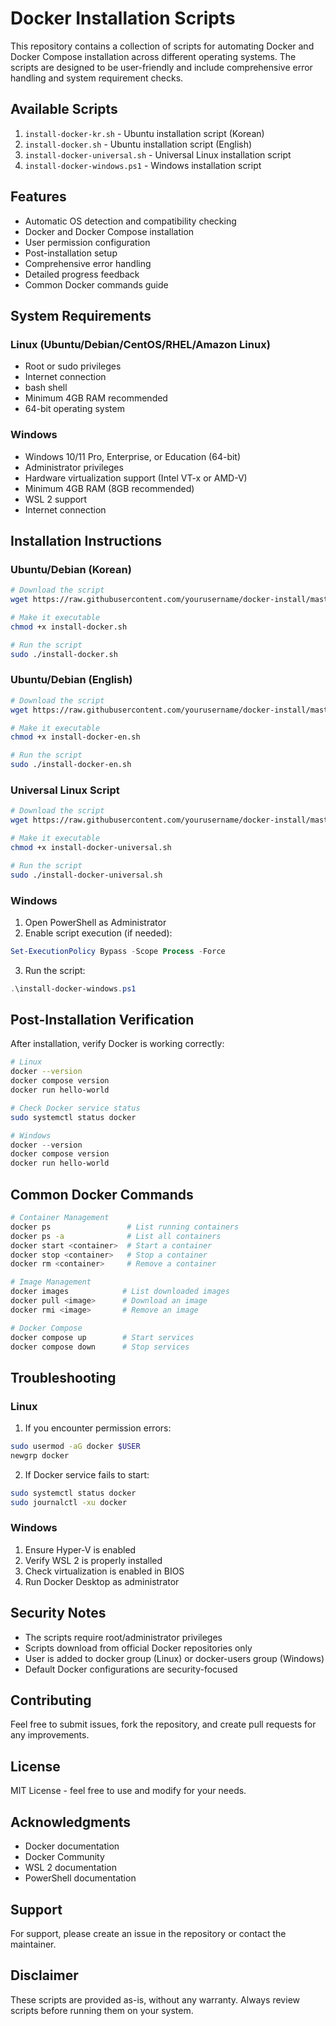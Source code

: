 # Docker Installation Scripts

This repository contains a collection of scripts for automating Docker and Docker Compose installation across different operating systems. The scripts are designed to be user-friendly and include comprehensive error handling and system requirement checks.

## Available Scripts

1. `install-docker-kr.sh` - Ubuntu installation script (Korean)
2. `install-docker.sh` - Ubuntu installation script (English)
3. `install-docker-universal.sh` - Universal Linux installation script
4. `install-docker-windows.ps1` - Windows installation script

## Features

- Automatic OS detection and compatibility checking
- Docker and Docker Compose installation
- User permission configuration
- Post-installation setup
- Comprehensive error handling
- Detailed progress feedback
- Common Docker commands guide

## System Requirements

### Linux (Ubuntu/Debian/CentOS/RHEL/Amazon Linux)
- Root or sudo privileges
- Internet connection
- bash shell
- Minimum 4GB RAM recommended
- 64-bit operating system

### Windows
- Windows 10/11 Pro, Enterprise, or Education (64-bit)
- Administrator privileges
- Hardware virtualization support (Intel VT-x or AMD-V)
- Minimum 4GB RAM (8GB recommended)
- WSL 2 support
- Internet connection

## Installation Instructions

### Ubuntu/Debian (Korean)
```bash
# Download the script
wget https://raw.githubusercontent.com/yourusername/docker-install/master/install-docker.sh

# Make it executable
chmod +x install-docker.sh

# Run the script
sudo ./install-docker.sh
```

### Ubuntu/Debian (English)
```bash
# Download the script
wget https://raw.githubusercontent.com/yourusername/docker-install/master/install-docker-en.sh

# Make it executable
chmod +x install-docker-en.sh

# Run the script
sudo ./install-docker-en.sh
```

### Universal Linux Script
```bash
# Download the script
wget https://raw.githubusercontent.com/yourusername/docker-install/master/install-docker-universal.sh

# Make it executable
chmod +x install-docker-universal.sh

# Run the script
sudo ./install-docker-universal.sh
```

### Windows
1. Open PowerShell as Administrator
2. Enable script execution (if needed):
```powershell
Set-ExecutionPolicy Bypass -Scope Process -Force
```
3. Run the script:
```powershell
.\install-docker-windows.ps1
```

## Post-Installation Verification

After installation, verify Docker is working correctly:

```bash
# Linux
docker --version
docker compose version
docker run hello-world

# Check Docker service status
sudo systemctl status docker
```

```powershell
# Windows
docker --version
docker compose version
docker run hello-world
```

## Common Docker Commands

```bash
# Container Management
docker ps                 # List running containers
docker ps -a              # List all containers
docker start <container>  # Start a container
docker stop <container>   # Stop a container
docker rm <container>     # Remove a container

# Image Management
docker images            # List downloaded images
docker pull <image>      # Download an image
docker rmi <image>       # Remove an image

# Docker Compose
docker compose up        # Start services
docker compose down      # Stop services
```

## Troubleshooting

### Linux
1. If you encounter permission errors:
```bash
sudo usermod -aG docker $USER
newgrp docker
```

2. If Docker service fails to start:
```bash
sudo systemctl status docker
sudo journalctl -xu docker
```

### Windows
1. Ensure Hyper-V is enabled
2. Verify WSL 2 is properly installed
3. Check virtualization is enabled in BIOS
4. Run Docker Desktop as administrator

## Security Notes

- The scripts require root/administrator privileges
- Scripts download from official Docker repositories only
- User is added to docker group (Linux) or docker-users group (Windows)
- Default Docker configurations are security-focused

## Contributing

Feel free to submit issues, fork the repository, and create pull requests for any improvements.

## License

MIT License - feel free to use and modify for your needs.

## Acknowledgments

- Docker documentation
- Docker Community
- WSL 2 documentation
- PowerShell documentation

## Support

For support, please create an issue in the repository or contact the maintainer.

## Disclaimer

These scripts are provided as-is, without any warranty. Always review scripts before running them on your system.
